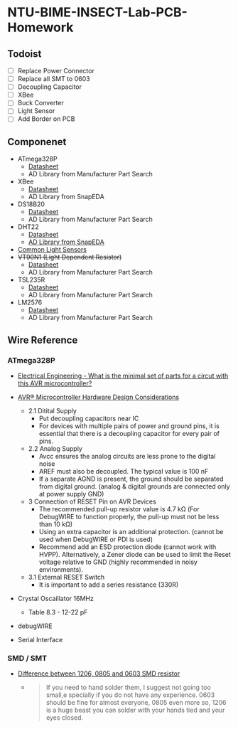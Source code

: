 # NTU-BIME-INSECT-Lab-PCB-Homework

## Todoist
* [ ] Replace Power Connector
* [ ] Replace all SMT to 0603
* [ ] Decoupling Capacitor
* [ ] XBee
* [ ] Buck Converter
* [ ] Light Sensor
* [ ] Add Border on PCB

## Componenet
* ATmega328P
    * [Datasheet](http://ww1.microchip.com/downloads/en/DeviceDoc/ATmega48A-PA-88A-PA-168A-PA-328-P-DS-DS40002061B.pdf)
    * AD Library from Manufacturer Part Search
* XBee
    * [Datasheet](https://www.sparkfun.com/datasheets/Wireless/Zigbee/XBee-Datasheet.pdf)
    * AD Library from SnapEDA
* DS18B20
    * [Datasheet](https://datasheets.maximintegrated.com/en/ds/DS18B20.pdf)
    * AD Library from Manufacturer Part Search
* DHT22
    * [Datasheet](https://www.sparkfun.com/datasheets/Sensors/Temperature/DHT22.pdf)
    * [AD Library from SnapEDA](https://www.snapeda.com/parts/DHT22/Aosong%20Electronics/view-part/?ref=search&amp;t=DHT22&amp;company=&amp;welcome=home)
* [Common Light Sensors](https://www.intorobotics.com/common-budgeted-arduino-light-sensors/)
* ~~VT90N1 (Light Dependent Resistor)~~
    * [Datasheet](https://datasheet.ciiva.com/1249/919043-1249344.pdf?src-supplier=Element14)
    * AD Library from Manufacturer Part Search
* TSL235R
    * [Datasheet](https://datasheet.ciiva.com/1176/323585-1176657.pdf?src-supplier=Newark)
    * AD Library from Manufacturer Part Search
* LM2576
    * [Datasheet](https://datasheet.ciiva.com/6597/lm2576hv-6597211.pdf?src-supplier=Digi-Key)
    * AD Library from Manufacturer Part Search

## Wire Reference
### ATmega328P
* [Electrical Engineering - What is the minimal set of parts for a circut with this AVR microcontroller?](https://electronics.stackexchange.com/questions/53713/what-is-the-minimal-set-of-parts-for-a-circut-with-this-avr-microcontroller)
* [AVR® Microcontroller Hardware Design Considerations](https://www.microchip.com/wwwAppNotes/AppNotes.aspx?appnote=en591472)
    * 2.1 Ditital Supply
        * Put decoupling capacitors near IC
        * For devices with multiple pairs of power and ground pins, it is essential that there is a decoupling capacitor for every pair of pins.
    * 2.2 Analog Supply
        * Avcc ensures the analog circuits are less prone to the digital noise
        * AREF must also be decoupled. The typical value is 100 nF
        * If a separate AGND is present, the ground should be separated from digital ground. (analog & digital grounds are connected only at power supply GND)
    * 3 Connection of RESET Pin on AVR Devices
        * The recommended pull-up resistor value is 4.7 kΩ (For DebugWIRE to function properly, the pull-up must not be less than 10 kΩ)
        * Using an extra capacitor is an additional protection. (cannot be used when DebugWIRE or PDI is used)
        * Recommend add an ESD protection diode (cannot work with HVPP). Alternatively, a Zener diode can be used to limit the Reset voltage relative to GND (highly recommended in noisy environments).
    * 3.1 External RESET Switch
        * It is important to add a series resistance (330R)

* Crystal Oscaillator 16MHz
    * Table 8.3 - 12-22 pF
* debugWIRE
* Serial Interface
### SMD / SMT
* [Difference between 1206, 0805 and 0603 SMD resistor](https://electronics.stackexchange.com/questions/375637/difference-between-1206-0805-and-0603-smd-resistor)
    * > If you need to hand solder them, I suggest not going too small,e specially if you do not have any experience. 0603 should be fine for almost everyone, 0805 even more so, 1206 is a huge beast you can solder with your hands tied and your eyes closed.
